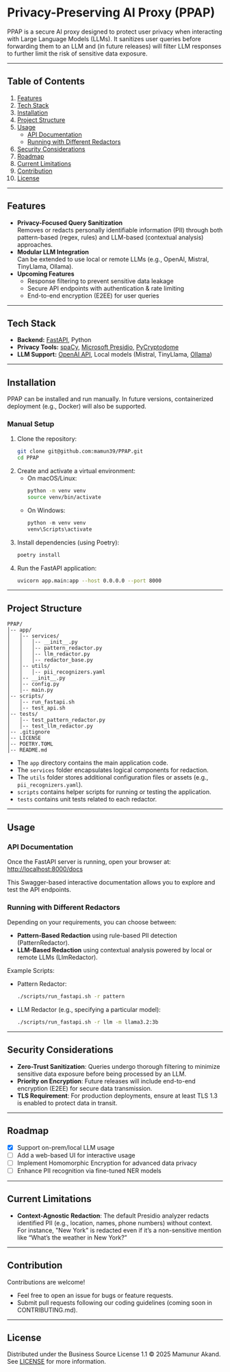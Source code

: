 # Privacy-Preserving AI Proxy (PPAP)

PPAP is a secure AI proxy designed to protect user privacy when interacting with Large Language Models (LLMs). It sanitizes user queries before forwarding them to an LLM and (in future releases) will filter LLM responses to further limit the risk of sensitive data exposure.

---

## Table of Contents
1. [Features](#features)  
2. [Tech Stack](#tech-stack)  
3. [Installation](#installation)  
4. [Project Structure](#project-structure)  
5. [Usage](#usage)  
    - [API Documentation](#api-documentation)  
    - [Running with Different Redactors](#running-with-different-redactors)  
6. [Security Considerations](#security-considerations)  
7. [Roadmap](#roadmap)  
8. [Current Limitations](#current-limitations)  
9. [Contribution](#contribution)  
10. [License](#license)  

---

## Features

- **Privacy-Focused Query Sanitization**  
  Removes or redacts personally identifiable information (PII) through both pattern-based (regex, rules) and LLM-based (contextual analysis) approaches.  
- **Modular LLM Integration**  
  Can be extended to use local or remote LLMs (e.g., OpenAI, Mistral, TinyLlama, Ollama).  
- **Upcoming Features**  
  - Response filtering to prevent sensitive data leakage  
  - Secure API endpoints with authentication & rate limiting  
  - End-to-end encryption (E2EE) for user queries  

---

## Tech Stack

- **Backend:** [FastAPI](https://fastapi.tiangolo.com/), Python  
- **Privacy Tools:** [spaCy](https://spacy.io/), [Microsoft Presidio](https://microsoft.github.io/presidio/), [PyCryptodome](https://github.com/Legrandin/pycryptodome)  
- **LLM Support:** [OpenAI API](https://platform.openai.com/docs/introduction), Local models (Mistral, TinyLlama, [Ollama](https://github.com/jmorganca/ollama))  

---

## Installation

PPAP can be installed and run manually. In future versions, containerized deployment (e.g., Docker) will also be supported.

### Manual Setup

1. Clone the repository:
   ```bash
   git clone git@github.com:mamun39/PPAP.git
   cd PPAP
   ```
2. Create and activate a virtual environment:  
   - On macOS/Linux:
     ```bash
     python -m venv venv
     source venv/bin/activate
     ```
   - On Windows:
     ```powershell
     python -m venv venv
     venv\Scripts\activate
     ```
3. Install dependencies (using Poetry):
   ```bash
   poetry install
   ```
4. Run the FastAPI application:
   ```bash
   uvicorn app.main:app --host 0.0.0.0 --port 8000
   ```

---

## Project Structure

```
PPAP/
│-- app/
│   │-- services/
│   │   │-- __init__.py
│   │   │-- pattern_redactor.py
│   │   │-- llm_redactor.py
│   │   │-- redactor_base.py
│   │-- utils/
│   │   │-- pii_recognizers.yaml
│   │-- __init__.py
│   │-- config.py
│   │-- main.py
│-- scripts/
│   │-- run_fastapi.sh
│   │-- test_api.sh
│-- tests/
│   │-- test_pattern_redactor.py
│   │-- test_llm_redactor.py
│-- .gitignore
│-- LICENSE
│-- POETRY.TOML
│-- README.md
```

- The `app` directory contains the main application code.  
- The `services` folder encapsulates logical components for redaction.  
- The `utils` folder stores additional configuration files or assets (e.g., `pii_recognizers.yaml`).  
- `scripts` contains helper scripts for running or testing the application.  
- `tests` contains unit tests related to each redactor.

---

## Usage

### API Documentation

Once the FastAPI server is running, open your browser at:
[http://localhost:8000/docs](http://localhost:8000/docs)

This Swagger-based interactive documentation allows you to explore and test the API endpoints.

### Running with Different Redactors

Depending on your requirements, you can choose between:
- **Pattern-Based Redaction** using rule-based PII detection (PatternRedactor).  
- **LLM-Based Redaction** using contextual analysis powered by local or remote LLMs (LlmRedactor).  

Example Scripts:
- Pattern Redactor:
  ```bash
  ./scripts/run_fastapi.sh -r pattern
  ```
- LLM Redactor (e.g., specifying a particular model):
  ```bash
  ./scripts/run_fastapi.sh -r llm -m llama3.2:3b
  ```

---

## Security Considerations

- **Zero-Trust Sanitization**: Queries undergo thorough filtering to minimize sensitive data exposure before being processed by an LLM.  
- **Priority on Encryption**: Future releases will include end-to-end encryption (E2EE) for secure data transmission.  
- **TLS Requirement**: For production deployments, ensure at least TLS 1.3 is enabled to protect data in transit.

---

## Roadmap

- [x] Support on-prem/local LLM usage  
- [ ] Add a web-based UI for interactive usage  
- [ ] Implement Homomorphic Encryption for advanced data privacy  
- [ ] Enhance PII recognition via fine-tuned NER models  

---

## Current Limitations

- **Context-Agnostic Redaction**: The default Presidio analyzer redacts identified PII (e.g., location, names, phone numbers) without context. For instance, "New York" is redacted even if it’s a non-sensitive mention like “What’s the weather in New York?”

---

## Contribution

Contributions are welcome!  
- Feel free to open an issue for bugs or feature requests.  
- Submit pull requests following our coding guidelines (coming soon in CONTRIBUTING.md).  

---

## License

Distributed under the Business Source License 1.1 © 2025 Mamunur Akand.  
See [LICENSE](./LICENSE) for more information.